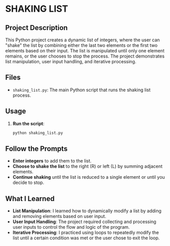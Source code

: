 # SHAKING LIST

## Project Description
This Python project creates a dynamic list of integers, where the user can "shake" the list by combining either the last two elements or the first two elements based on their input. The list is manipulated until only one element remains, or the user chooses to stop the process. The project demonstrates list manipulation, user input handling, and iterative processing.

## Files
- `shaking_list.py`: The main Python script that runs the shaking list process.

## Usage
1. **Run the script**:
   ```bash
   python shaking_list.py
   ```
## Follow the Prompts

- **Enter integers** to add them to the list.
- **Choose to shake the list** to the right (R) or left (L) by summing adjacent elements.
- **Continue shaking** until the list is reduced to a single element or until you decide to stop.
## What I Learned

- **List Manipulation**: I learned how to dynamically modify a list by adding and removing elements based on user input.
- **User Input Handling**: The project required collecting and processing user inputs to control the flow and logic of the program.
- **Iterative Processing**: I practiced using loops to repeatedly modify the list until a certain condition was met or the user chose to exit the loop.